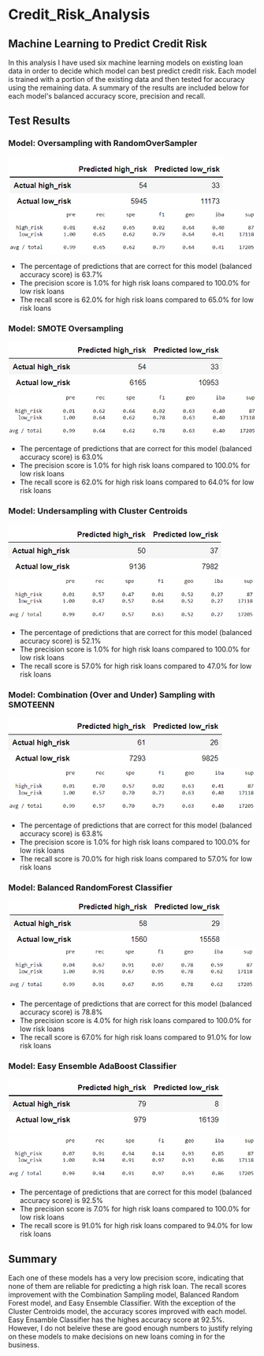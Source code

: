 # Credit_Risk_Analysis

## Machine Learning to Predict Credit Risk

In this analysis I have used six machine learning models on existing loan data in order to decide which model can best predict credit risk. Each model is trained with a portion of the existing data and then tested for accuracy using the remaining data. A summary of the results are included below for each model's balanced accuracy score, precision and recall.

## Test Results

### Model: Oversampling with RandomOverSampler
![RandomOverSampler](Resources/RandomOverSampler.png)
![RandomOverSampler2](Resources/RandomOverSampler2.png)

- The percentage of predictions that are correct for this model (balanced accuracy score) is 63.7%
- The precision score is 1.0% for high risk loans compared to 100.0% for low risk loans
- The recall score is 62.0% for high risk loans compared to 65.0% for low risk loans


### Model: SMOTE Oversampling
![SMOTEoversampling](Resources/SMOTEoversampling.png)
![SMOTEoversampling2](Resources/SMOTEoversampling2.png)

- The percentage of predictions that are correct for this model (balanced accuracy score) is 63.0%
- The precision score is 1.0% for high risk loans compared to 100.0% for low risk loans
- The recall score is 62.0% for high risk loans compared to 64.0% for low risk loans


### Model: Undersampling with Cluster Centroids
![ClusterCentroidsUndersampling](Resources/ClusterCentroidsUndersampling.png)
![ClusterCentroidsUndersampling2](Resources/ClusterCentroidsUndersampling2.png)

- The percentage of predictions that are correct for this model (balanced accuracy score) is 52.1%
- The precision score is 1.0% for high risk loans compared to 100.0% for low risk loans
- The recall score is 57.0% for high risk loans compared to 47.0% for low risk loans


### Model: Combination (Over and Under) Sampling with SMOTEENN
![SMOTEENNoverunder](Resources/SMOTEENNoverunder.png)
![SMOTEENNoverunder2](Resources/SMOTEENNoverunder2.png)

- The percentage of predictions that are correct for this model (balanced accuracy score) is 63.8%
- The precision score is 1.0% for high risk loans compared to 100.0% for low risk loans
- The recall score is 70.0% for high risk loans compared to 57.0% for low risk loans


### Model: Balanced RandomForest Classifier
![BRFC](Resources/BRFC.png)
![BRFC2](Resources/BRFC2.png)

- The percentage of predictions that are correct for this model (balanced accuracy score) is 78.8%
- The precision score is 4.0% for high risk loans compared to 100.0% for low risk loans
- The recall score is 67.0% for high risk loans compared to 91.0% for low risk loans

### Model: Easy Ensemble AdaBoost Classifier
![EasyEnsambler](Resources/EasyEnsambler.png)
![EasyEnsambler2](Resources/EasyEnsambler2.png)

- The percentage of predictions that are correct for this model (balanced accuracy score) is 92.5%
- The precision score is 7.0% for high risk loans compared to 100.0% for low risk loans
- The recall score is 91.0% for high risk loans compared to 94.0% for low risk loans


## Summary

Each one of these models has a very low precision score, indicating that none of them are reliable for predicting a high risk loan. The recall scores improvement with the Combination Sampling model, Balanced Random Forest model, and Easy Ensemble Classifier. With the exception of the Cluster Centroids model, the accuracy scores improved with each model. Easy Ensamble Classifier has the highes accuracy score at 92.5%. However, I do not beleive these are good enough numbers to justify relying on these models to make decisions on new loans coming in for the business. 


